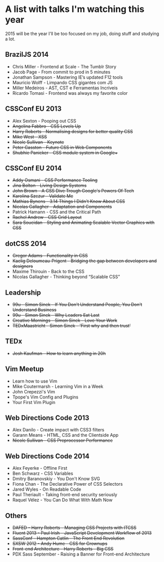 # A list with talks I'm watching this year

2015 will be the year I'll be too focused on my job, doing stuff and studying a lot.

## BrazilJS 2014
* Chris Miller - Frontend at Scale - The Tumblr Story
* Jacob Page - From commit to prod in 5 minutes
* Jonathan Sampson - Mastering IE’s updated F12 tools
* Mauricio Wolff - Limpando CSS gigantes com JS
* Miller Medeiros - AST, CST e Ferramentas Incríveis
* Ricardo Tomasi - Frontend was always my favorite color

## CSSConf EU 2013
* Alex Sexton - Pooping out CSS
* ~~Angelina Fabbro - CSS Levels Up~~
* ~~Harry Roberts - Normalising designs for better quality CSS~~
* ~~Mike West - XSS~~
* ~~Nicole Sullivan - Keynote~~
* ~~Peter Gasston - Future CSS in Web Components~~
* ~~Shubhie Panicker - CSS module system in Google+~~

## CSSConf EU 2014
* ~~Addy Osmani - CSS Performance Tooling~~
* ~~Jina Bolton - Living Design Systems~~
* ~~John Brown - A CSS Dive Trough Google's Powers Of Tech~~
* ~~Karolina Szczur - Validate Me~~
* ~~Mathias Bynens - 3.14 Things I Didn't Know About CSS~~
* ~~Nicolas Gallagher - Adaptation and Components~~
* Patrick Hamann - CSS and the Critical Path
* ~~Rachel Andrew - CSS Grid Layout~~
* ~~Sara Soueidan - Styling and Animating Scalable Vector Graphics with CSS~~

## dotCSS 2014
* ~~Gregor Adams - Functionality in CSS~~
* ~~Kaelig Deloumeau-Prigent - Bridging the gap between developers and designers~~
* Maxime Thirouin - Back to the CSS
* Nicolas Gallagher - Thinking beyond “Scalable CSS”

## Leadership
* ~~99u - Simon Sinek - If You Don't Understand People, You Don't Understand Business~~
* ~~99u - Simon Sinek - Why Leaders Eat Last~~
* ~~Creative Mornings - Simon Sinek - Love Your Work~~
* ~~TEDxMaastricht - Simon Sinek - 'First why and then trust'~~

## TEDx
* ~~Josh Kaufman - How to learn anything in 20h~~

## Vim Meetup
* Learn how to use Vim
* Mike Coutermarsh - Learning Vim in a Week
* John Crepezzi's Vim
* Tpope's Vim Config and Plugins
* Your First Vim Plugin

## Web Directions Code 2013
* Alex Danilo - Create impact with CSS3 filters
* Garann Means - HTML, CSS and the Clientside App
* ~~Nicole Sullivan - CSS Preprocessor Performance~~

## Web Directions Code 2014
* Alex Feyerke - Offline First
* Ben Schwarz - CSS Variables
* Dmitry Baranovskiy - You Don't Know SVG
* Fiona Chan - The Declarative Power of CSS Selectors
* Jared Wyles - On Readable Code
* Paul Theriault - Taking front-end security seriously
* Raquel Vélez - You Can Do What With Math Now

## Others
* ~~DAFED - Harry Roberts - Managing CSS Projects with ITCSS~~
* ~~Fluent 2013 - Paul Irish - JavaScript Development Workflow of 2013~~
* ~~SassConf - Hampton Catlin - The Front End Revolution~~
* ~~SXSW 2012 - Andy Hume - CSS for Grownups~~
* ~~Front-end Architecture - Harry Roberts - Big CSS~~
* PDX Sass September - Raising a Banner for Front-end Architecture


